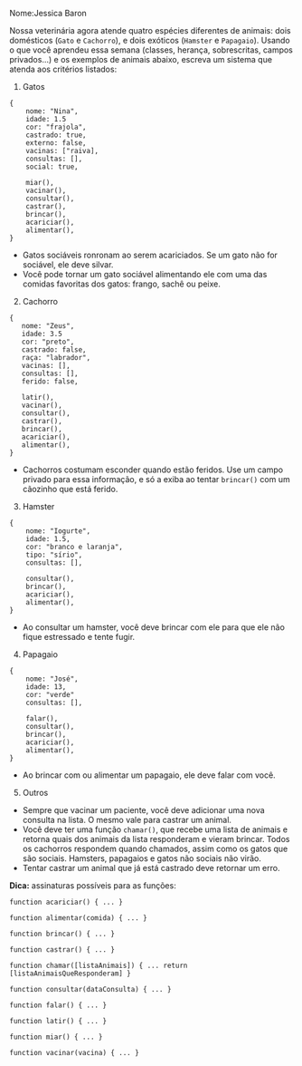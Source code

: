 Nome:Jessica Baron

Nossa veterinária agora atende quatro espécies diferentes de animais: dois domésticos (`Gato` e `Cachorro`), e dois exóticos (`Hamster` e `Papagaio`). Usando o que você aprendeu essa semana (classes, herança, sobrescritas, campos privados...) e os exemplos de animais abaixo, escreva um sistema que atenda aos critérios listados:

1. Gatos

```
{
    nome: "Nina",
    idade: 1.5
    cor: "frajola",
    castrado: true,
    externo: false,
    vacinas: ["raiva],
    consultas: [],
    social: true,

    miar(),
    vacinar(),
    consultar(),
    castrar(),
    brincar(),
    acariciar(),
    alimentar(),
}
```

- Gatos sociáveis ronronam ao serem acariciados. Se um gato não for sociável, ele deve silvar.
- Você pode tornar um gato sociável alimentando ele com uma das comidas favoritas dos gatos: frango, sachê ou peixe.

2.  Cachorro

```
{
   nome: "Zeus",
   idade: 3.5
   cor: "preto",
   castrado: false,
   raça: "labrador",
   vacinas: [],
   consultas: [],
   ferido: false,

   latir(),
   vacinar(),
   consultar(),
   castrar(),
   brincar(),
   acariciar(),
   alimentar(),
}
```

- Cachorros costumam esconder quando estão feridos. Use um campo privado para essa informação, e só a exiba ao tentar `brincar()` com um cãozinho que está ferido.

3. Hamster

```
{
    nome: "Iogurte",
    idade: 1.5,
    cor: "branco e laranja",
    tipo: "sírio",
    consultas: [],

    consultar(),
    brincar(),
    acariciar(),
    alimentar(),
}
```

- Ao consultar um hamster, você deve brincar com ele para que ele não fique estressado e tente fugir.

4. Papagaio

```
{
    nome: "José",
    idade: 13,
    cor: "verde"
    consultas: [],

    falar(),
    consultar(),
    brincar(),
    acariciar(),
    alimentar(),
}
```

- Ao brincar com ou alimentar um papagaio, ele deve falar com você.

5. Outros

- Sempre que vacinar um paciente, você deve adicionar uma nova consulta na lista. O mesmo vale para castrar um animal.
- Você deve ter uma função `chamar()`, que recebe uma lista de animais e retorna quais dos animais da lista responderam e vieram brincar. Todos os cachorros respondem quando chamados, assim como os gatos que são sociais. Hamsters, papagaios e gatos não sociais não virão.
- Tentar castrar um animal que já está castrado deve retornar um erro.

**Dica:** assinaturas possíveis para as funções:

```
function acariciar() { ... }

function alimentar(comida) { ... }

function brincar() { ... }

function castrar() { ... }

function chamar([listaAnimais]) { ... return [listaAnimaisQueResponderam] }

function consultar(dataConsulta) { ... }

function falar() { ... }

function latir() { ... }

function miar() { ... }

function vacinar(vacina) { ... }
```
